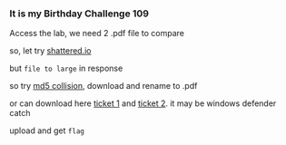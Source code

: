### It is my Birthday Challenge 109

Access the lab, we need 2 .pdf file to compare

so, let try [shattered.io](https://shattered.io/)    

but `file to large` in response

so try [md5 collision](https://www.mscs.dal.ca/~selinger/md5collision/), download and rename to .pdf

or can download here [ticket 1](hello.pdf) and [ticket 2](erase.pdf). it may be windows defender catch

upload and get `flag`